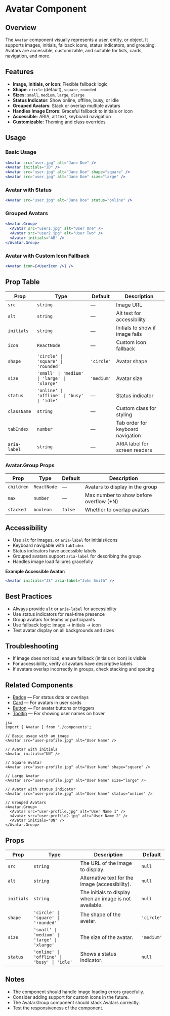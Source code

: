 # Avatar Component

## Overview

The `Avatar` component visually represents a user, entity, or object. It supports images, initials, fallback icons, status indicators, and grouping. Avatars are accessible, customizable, and suitable for lists, cards, navigation, and more.

## Features
- **Image, Initials, or Icon**: Flexible fallback logic
- **Shape**: `circle` (default), `square`, `rounded`
- **Sizes**: `small`, `medium`, `large`, `xlarge`
- **Status Indicator**: Show online, offline, busy, or idle
- **Grouped Avatars**: Stack or overlap multiple avatars
- **Handles Image Errors**: Graceful fallback to initials or icon
- **Accessible**: ARIA, alt text, keyboard navigation
- **Customizable**: Theming and class overrides

## Usage

### Basic Usage
```jsx
<Avatar src="user.jpg" alt="Jane Doe" />
<Avatar initials="JD" />
<Avatar src="user.jpg" alt="Jane Doe" shape="square" />
<Avatar src="user.jpg" alt="Jane Doe" size="large" />
```

### Avatar with Status
```jsx
<Avatar src="user.jpg" alt="Jane Doe" status="online" />
```

### Grouped Avatars
```jsx
<Avatar.Group>
  <Avatar src="user1.jpg" alt="User One" />
  <Avatar src="user2.jpg" alt="User Two" />
  <Avatar initials="AB" />
</Avatar.Group>
```

### Avatar with Custom Icon Fallback
```jsx
<Avatar icon={<UserIcon />} />
```

## Prop Table
| Prop         | Type                                                           | Default     | Description                                        |
|--------------|----------------------------------------------------------------|-------------|----------------------------------------------------|
| `src`        | `string`                                                       | —           | Image URL                                          |
| `alt`        | `string`                                                       | —           | Alt text for accessibility                         |
| `initials`   | `string`                                                       | —           | Initials to show if image fails                    |
| `icon`       | `ReactNode`                                                    | —           | Custom icon fallback                               |
| `shape`      | `'circle' \| 'square' \| 'rounded'`                           | `'circle'`  | Avatar shape                                       |
| `size`       | `'small' \| 'medium' \| 'large' \| 'xlarge'`                  | `'medium'`  | Avatar size                                        |
| `status`     | `'online' \| 'offline' \| 'busy' \| 'idle'`                   | —           | Status indicator                                   |
| `className`  | `string`                                                       | —           | Custom class for styling                           |
| `tabIndex`   | `number`                                                       | —           | Tab order for keyboard navigation                  |
| `aria-label` | `string`                                                       | —           | ARIA label for screen readers                      |

### Avatar.Group Props
| Prop         | Type        | Default | Description                                        |
|--------------|------------|---------|----------------------------------------------------|
| `children`   | `ReactNode` | —       | Avatars to display in the group                    |
| `max`        | `number`    | —       | Max number to show before overflow (+N)            |
| `stacked`    | `boolean`   | `false` | Whether to overlap avatars                         |

## Accessibility
- Use `alt` for images, or `aria-label` for initials/icons
- Keyboard navigable with `tabIndex`
- Status indicators have accessible labels
- Grouped avatars support `aria-label` for describing the group
- Handles image load failures gracefully

**Example Accessible Avatar:**
```jsx
<Avatar initials="JS" aria-label="John Smith" />
```

## Best Practices
- Always provide `alt` or `aria-label` for accessibility
- Use status indicators for real-time presence
- Group avatars for teams or participants
- Use fallback logic: image → initials → icon
- Test avatar display on all backgrounds and sizes

## Troubleshooting
- If image does not load, ensure fallback (initials or icon) is visible
- For accessibility, verify all avatars have descriptive labels
- If avatars overlap incorrectly in groups, check stacking and spacing

## Related Components
- [Badge](./badge.md) — For status dots or overlays
- [Card](./card.md) — For avatars in user cards
- [Button](./button.md) — For avatar buttons or triggers
- [Tooltip](./tooltip.md) — For showing user names on hover

```
jsx
import { Avatar } from './components';

// Basic usage with an image
<Avatar src="user-profile.jpg" alt="User Name" />

// Avatar with initials
<Avatar initials="UN" />

// Square Avatar
<Avatar src="user-profile.jpg" alt="User Name" shape="square" />

// Large Avatar
<Avatar src="user-profile.jpg" alt="User Name" size="large" />

// Avatar with status indicator
<Avatar src="user-profile.jpg" alt="User Name" status="online" />

// Grouped Avatars
<Avatar.Group>
  <Avatar src="user-profile.jpg" alt="User Name 1" />
  <Avatar src="user-profile2.jpg" alt="User Name 2" />
  <Avatar initials="UN" />
</Avatar.Group>
```
## Props

| Prop          | Type                       | Description                                                                 | Default  |
| ------------- | -------------------------- | --------------------------------------------------------------------------- | -------- |
| `src`         | `string`                   | The URL of the image to display.                                         | `null`    |
| `alt`         | `string`                   | Alternative text for the image (accessibility).                            | `null`    |
| `initials`    | `string`                   | The initials to display when an image is not available.                  | `null`    |
| `shape`       | `'circle' \| 'square' \| 'rounded'` | The shape of the avatar.                                                  | `'circle'` |
| `size`        | `'small' \| 'medium' \| 'large' \| 'xlarge'` | The size of the avatar.                                                      | `'medium'` |
| `status`      | `'online' \| 'offline' \| 'busy' \| 'idle'` | Shows a status indicator.                                                      | `null` |

## Notes

*   The component should handle image loading errors gracefully.
*   Consider adding support for custom icons in the future.
*   The Avatar.Group component should stack Avatars correctly.
* Test the responsiveness of the component.